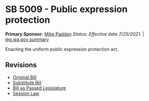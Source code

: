 # SB 5009 - Public expression protection
**Primary Sponsor:** [Mike Padden](/person/leg/mike.padden.md)
*Status: Effective date 7/25/2021.* | [leg.wa.gov summary](https://app.leg.wa.gov/billsummary?BillNumber=5009&Year=2021)

Enacting the uniform public expression protection act.

## Revisions
* [Original Bill](1/)
* [Substitute Bill](S/)
* [Bill as Passed Legislature](S.PL/)
* [Session Law](S.SL/)